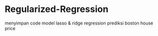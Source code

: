 # Regularized-Regression
menyimpan code model lasso &amp; ridge regression prediksi boston house price
